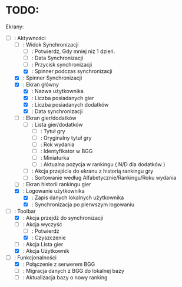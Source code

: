 # TODO:

Ekrany:

- [ ] : Aktywności
    - [ ] : Widok Synchronizacji
        - [ ] : Potwierdź, Gdy mniej niż 1 dzień.
        - [ ] : Data Synchronizacji
        - [ ] : Przycisk synchronizacji
        - [x] : Spinner podczas synchronizacji
    - [x] : Spinner Synchronizacji
    - [x] : Ekran główny
        - [x] : Nazwa użytkownika
        - [x] : Liczba posiadanych gier
        - [x] : Liczba posiadanych dodatków
        - [x] : Data synchronizacji
    - [ ] : Ekran gier/dodatków
        - [ ] : Lista gier/dodatków
            - [ ] : Tytuł gry
            - [ ] : Oryginalny tytuł gry
            - [ ] : Rok wydania
            - [ ] : Identyfikator w BGG
            - [ ] : Miniaturka
            - [ ] : Aktualna pozycja w rankingu ( N/D dla dodatków )
        - [ ] : Akcja przejścia do ekranu z historią rankingu gry
        - [ ] : Sortowanie według Alfabetycznie/Rankingu/Roku wydania
    - [ ] : Ekran historii rankingu gier
    - [x] : Logowanie użytkownika
        - [x] : Zapis danych lokalnych użytkownika
        - [x] : Synchronizacja po pierwszym logowaniu
- [ ] : Toolbar
    - [x] : Akcja przejdź do synchronizacji
    - [ ] : Akcja wyczyść
        - [ ] : Potwierdź
        - [x] : Czyszczenie
    - [ ] : Akcja Lista gier
    - [x] : Akcja Użytkownik
- [ ] : Funkcjonalności
    - [x] : Połączenie z serwerem BGG
    - [ ] : Migracja danych z BGG do lokalnej bazy
    - [ ] : Aktualizacja bazy o nowy ranking
